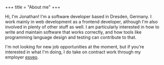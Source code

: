+++
title = "About me"
+++

Hi, I'm Jonathan! I'm a software developer based in Dresden, Germany. I work mainly in web development as a frontend developer, although I'm also involved in plenty of other stuff as well. I am particularly interested in how to write and maintain software that works correctly, and how tools like programming language design and testing can contribute to that.

I'm not looking for new job opportunities at the moment, but if you're interested in what I'm doing, I do take on contract work through my employer [esveo](https://www.esveo.com/en/).
